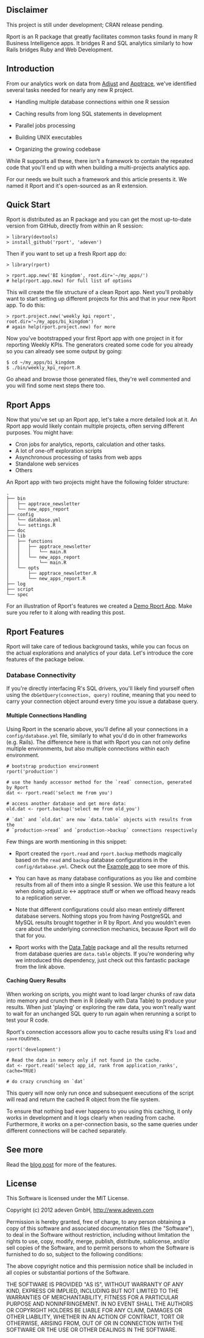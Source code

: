 ## Disclaimer

This project is still under development; CRAN release pending.

Rport is an R package that greatly facilitates common tasks found in many R
Business Intelligence apps. It bridges R and SQL analytics similarly to how
Rails bridges Ruby and Web Development.

## Introduction

From our analytics work on data from [Adjust][adjust] and [Apptrace][apptrace],
we've identified several tasks needed for nearly any new R project.

* Handling multiple database connections within one R session

* Caching results from long SQL statements in development

* Parallel jobs processing

* Building UNIX executables

* Organizing the growing codebase

While R supports all these, there isn't a framework to contain the repeated code
that you'll end up with when building a multi-projects analytics app.

For our needs we built such a framework and this article presents it. We named it
Rport and it's open-sourced as an R extension.

## Quick Start

Rport is distributed as an R package and you can get the most up-to-date version
from GitHub, directly from within an R session:

    > library(devtools)
    > install_github('rport', 'adeven')

Then if you want to set up a fresh Rport app do:

    > library(rport)

    > rport.app.new('BI kingdom', root.dir='~/my_apps/')
    # help(rport.app.new) for full list of options

This will create the file structure of a clean Rport app. Next you'll probably
want to start setting up different projects for this and that in your new Rport
app. To do this:

    > rport.project.new('weekly kpi report', root.dir='~/my_apps/bi_kingdom')
    # again help(rport.project.new) for more

Now you've bootstrapped your first Rport app with one project in it for reporting
Weekly KPIs. The generators created some code for you already so you can already
see some output by going:

    $ cd ~/my_apps/bi_kingdom
    $ ./bin/weekly_kpi_report.R

Go ahead and browse those generated files, they're well commented and you will
find some next steps there too.

## Rport Apps

Now that you've set up an Rport app, let's take a more detailed look at it. An
Rport app would likely contain multiple projects, often serving different purposes.
You might have:

* Cron jobs for analytics, reports, calculation and other tasks.
* A lot of one-off exploration scripts
* Asynchronous processing of tasks from web apps
* Standalone web services
* Others

An Rport app with two projects might have the following folder structure:

    .
    ├── bin
    │   ├── apptrace_newsletter
    │   └── new_apps_report
    ├── config
    │   └── database.yml
    │   └── settings.R
    ├── doc
    ├── lib
    │   ├── functions
    │   │   ├── apptrace_newsletter
    │   │   │   └── main.R
    │   │   └── new_apps_report
    │   │       └── main.R
    │   └── opts
    │       ├── apptrace_newsletter.R
    │       └── new_apps_report.R
    ├── log
    ├── script
    └── spec

For an illustration of Rport's features we created a [Demo Rport App][sample_app].
Make sure you refer to it along with reading this post.

## Rport Features

Rport will take care of tedious background tasks, while you can focus on the
actual explorations and analytics of your data. Let's introduce the core features
of the package below.

### Database Connectivity

If you're directly interfacing R's SQL drivers, you'll likely find yourself often
using the `dbGetQuery(connection, query)` routine, meaning that you need to
carry your connection object around every time you issue a database query.

#### Multiple Connections Handling

Using Rport in the scenario above, you'll define all your connections in a
`config/database.yml` file, similarly to what you'd do in other frameworks (e.g.
Rails). The difference here is that with Rport you can not only define multiple
environments, but also multiple connections within each environment.

    # bootstrap production environment
    rport('production')

    # use the handy accessor method for the `read` connection, generated by Rport
    dat <- rport.read('select me from you')

    # access another database and get more data:
    old.dat <- rport.backup('select me from old_you')

    # `dat` and `old.dat` are now `data.table` objects with results from the
    # `production->read` and `production->backup` connections respectively

Few things are worth mentioning in this snippet:

* Rport created the `rport.read` and `rport.backup` methods magically based on
  the `read` and `backup` database configurations in the `config/database.yml`.
  Check out the [Example app][sample_app] to see more of this.

* You can have as many database configurations as you like and combine results
  from all of them into a single R session. We use this feature a lot when doing
  adjust.io <-> apptrace stuff or when we offload heavy reads to a replication
  server.

* Note that different configurations could also mean entirely different database
  servers. Nothing stops you from having PostgreSQL and MySQL results brought
  together in R by Rport. And you wouldn't even care about the underlying
  connection mechanics, because Rport will do that for you.

* Rport works with the [Data Table][data_table] package and all the results
  returned from database queries are `data.table` objects. If you're wondering
  why we introduced this dependency, just check out this fantastic package from
  the link above.

#### Caching Query Results

When working on scripts, you might want to load larger chunks of raw data into
memory and crunch them in R (ideally with Data Table) to produce your results.
When just 'playing' or exploring the raw data, you won't really want to wait for
an unchanged SQL query to run again when rerunning a script to test your R code.

Rport's connection accessors allow you to cache results using R's `load` and
`save` routines.

    rport('development')

    # Read the data in memory only if not found in the cache.
    dat <- rport.read('select app_id, rank from application_ranks', cache=TRUE)

    # do crazy crunching on `dat`

This query will now only run once and subsequent executions of the script will
read and return the cached R object from the file system.

To ensure that nothing bad ever happens to you using this caching, it only works
in development and it logs clearly when reading from cache. Furthermore, it
works on a per-connection basis, so the same queries under different connections
will be cached separately.

## See more

Read the [blog post][blog_post] for more of the features.

## License

This Software is licensed under the MIT License.

Copyright (c) 2012 adeven GmbH, http://www.adeven.com

Permission is hereby granted, free of charge, to any person obtaining a copy of
this software and associated documentation files (the "Software"), to deal in
the Software without restriction, including without limitation the rights to
use, copy, modify, merge, publish, distribute, sublicense, and/or sell copies of
the Software, and to permit persons to whom the Software is furnished to do so,
subject to the following conditions:

The above copyright notice and this permission notice shall be included in all
copies or substantial portions of the Software.

THE SOFTWARE IS PROVIDED "AS IS", WITHOUT WARRANTY OF ANY KIND, EXPRESS OR
IMPLIED, INCLUDING BUT NOT LIMITED TO THE WARRANTIES OF MERCHANTABILITY, FITNESS
FOR A PARTICULAR PURPOSE AND NONINFRINGEMENT. IN NO EVENT SHALL THE AUTHORS OR
COPYRIGHT HOLDERS BE LIABLE FOR ANY CLAIM, DAMAGES OR OTHER LIABILITY, WHETHER
IN AN ACTION OF CONTRACT, TORT OR OTHERWISE, ARISING FROM, OUT OF OR IN
CONNECTION WITH THE SOFTWARE OR THE USE OR OTHER DEALINGS IN THE SOFTWARE.

[rport]: http://github.com/adeven/rport "Rport Home"
[sample_app]: http://github.com/adeven/rport_demo "A Sample Rport App"
[data_table]: http://cran.r-project.org/web/packages/data.table/index.html "The Data Table R Package"
[adjust]: http://adjust.io "Adjust"
[apptrace]: http://apptrace.com "Apptrace"
[blog_post]: http://big-elephants.com/2013-10/rport-business-intelligence-apps-with-r/ "Rport Blog Post"
